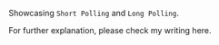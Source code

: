 Showcasing `Short Polling` and `Long Polling`.

For further explanation, please check my writing here.
